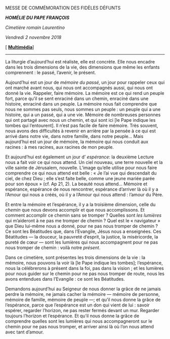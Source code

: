 MESSE DE COMMÉMORATION DES FIDÈLES DÉFUNTS

***HOMÉLIE DU PAPE FRANÇOIS***

*Cimetière romain Laurentino*

*Vendredi 2 novembre 2018*

[ **[Multimédia](http://w2.vatican.va/content/francesco/fr/events/event.dir.html/content/vaticanevents/fr/2018/11/2/messa-defunti.html)**]

* * *

La liturgie d’aujourd’hui est réaliste, elle est concrète. Elle nous encadre dans les trois dimensions de la vie, des dimensions que même les enfants comprennent : le passé, l’avenir, le présent.

Aujourd’hui est un jour de *mémoire du passé,* un jour pour rappeler ceux qui ont marché avant nous, qui nous ont accompagnés aussi, qui nous ont donné la vie. Rappeler, faire mémoire. La mémoire est ce qui rend un peuple fort, parce qu’il se sent enraciné dans un chemin, enraciné dans une histoire, enraciné dans un peuple. La mémoire nous fait comprendre que nous ne sommes pas seuls, nous sommes un peuple : un peuple qui a une histoire, qui a un passé, qui a une vie. Mémoire de nombreuses personnes qui ont partagé avec nous un chemin, et qui sont ici [le Pape indique les tombes qui l’entourent]. Il n’est pas facile de faire mémoire. Très souvent, nous avons des difficultés à revenir en arrière par la pensée à ce qui est arrivé dans notre vie, dans notre famille, dans notre peuple... Mais aujourd’hui est un jour de mémoire, la mémoire qui nous conduit aux racines : à mes racines, aux racines de mon peuple.

Et aujourd’hui est également un jour d’ *espérance*: la deuxième Lecture nous a fait voir ce qui nous attend. Un ciel nouveau, une terre nouvelle et la ville sainte de Jérusalem, nouvelle. L’image qu’elle utilise pour nous faire comprendre ce qui nous attend est belle : « Je l’ai vue qui descendait du ciel, de chez Dieu ; elle s’est faite belle, comme une jeune mariée parée pour son époux » (cf. Ap 21, 2). La beauté nous attend... Mémoire et espérance, espérance de nous rencontrer, espérance d’arriver là où il y a l’Amour qui nous a créés, où il y a l’Amour qui nous attend : l’amour du Père.

Et entre la mémoire et l’espérance, il y a la troisième dimension, celle du *chemin* que nous devons accomplir et que nous accomplissons. Et comment accomplir ce chemin sans se tromper ? Quelles sont *les lumières* qui m’aideront à ne pas me tromper de chemin ? Quel est le « navigateur » que Dieu lui-même nous a donné, pour ne pas nous tromper de chemin ? Ce sont les Béatitudes que, dans l’Evangile, Jésus nous a enseignées. Ces Béatitudes — la douceur, la pauvreté d’esprit, la justice, la miséricorde, la pureté de cœur — sont les lumières qui nous accompagnent pour ne pas nous tromper de chemin : voilà notre *présent*.

Dans ce cimetière, sont présentes les trois dimensions de la vie : la mémoire, nous pouvons la voir là [le Pape indique les tombes]; l’espérance, nous la célébrerons à présent dans la foi, pas dans la vision ; et les lumières pour nous guider sur le chemin pour ne pas nous tromper de route, nous les avons entendues dans l’Evangile : ce sont les Béatitudes.

Demandons aujourd’hui au Seigneur de nous donner la grâce de ne jamais perdre la mémoire, ne jamais cacher la mémoire — mémoire de personne, mémoire de famille, mémoire de peuple —; et qu’il nous donne la grâce de l’espérance, parce que l’espérance est un don qui vient de lui : savoir espérer, regarder l’horizon, ne pas rester fermés devant un mur. Regarder toujours l’horizon et l’espérance. Et qu’il nous donne la grâce de comprendre quelles sont les lumières qui nous accompagneront sur le chemin pour ne pas nous tromper, et arriver ainsi là où l’on nous attend avec tant d’amour.